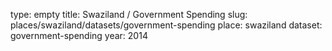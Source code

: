 type: empty
title: Swaziland / Government Spending
slug: places/swaziland/datasets/government-spending
place: swaziland
dataset: government-spending
year: 2014
